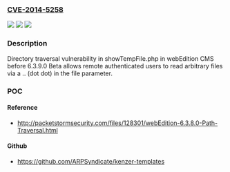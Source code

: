 ### [CVE-2014-5258](https://cve.mitre.org/cgi-bin/cvename.cgi?name=CVE-2014-5258)
![](https://img.shields.io/static/v1?label=Product&message=n%2Fa&color=blue)
![](https://img.shields.io/static/v1?label=Version&message=n%2Fa&color=blue)
![](https://img.shields.io/static/v1?label=Vulnerability&message=n%2Fa&color=brighgreen)

### Description

Directory traversal vulnerability in showTempFile.php in webEdition CMS before 6.3.9.0 Beta allows remote authenticated users to read arbitrary files via a .. (dot dot) in the file parameter.

### POC

#### Reference
- http://packetstormsecurity.com/files/128301/webEdition-6.3.8.0-Path-Traversal.html

#### Github
- https://github.com/ARPSyndicate/kenzer-templates

